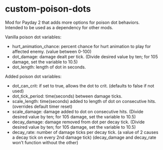 # custom-poison-dots

Mod for Payday 2 that adds more options for poison dot behaviors. Intended to be used as a dependency for other mods.

Vanilla poison dot variables:
  
  - hurt_animation_chance: percent chance for hurt animation to play for affected enemy. (value between 0-100)
  - dot_damage: damage dealt per tick. (Divide desired value by ten; for 105 damage, set the variable to 10.5)
  - dot_length: length of dot in seconds.

Added poison dot variables:
  
  - dot_can_crit: if set to true, allows the dot to crit. (defaults to false if not used)
  - dot_tick_period: time(seconds) between damage ticks.
  - scale_length: time(seconds) added to length of dot on consecutive hits. (overrides default timer reset)
  - scale_damage: damage added to dot on consecutive hits. (Divide desired value by ten; for 105 damage, set the variable to 10.5)
  - decay_damage: damage removed from dot per decay tick. (Divide desired value by ten; for 105 damage, set the variable to 10.5)
  - decay_rate: number of damage ticks per decay tick. (a value of 2 causes a decay tick on every 2nd damage tick)
      (decay_damage and decay_rate won't function without the other)
